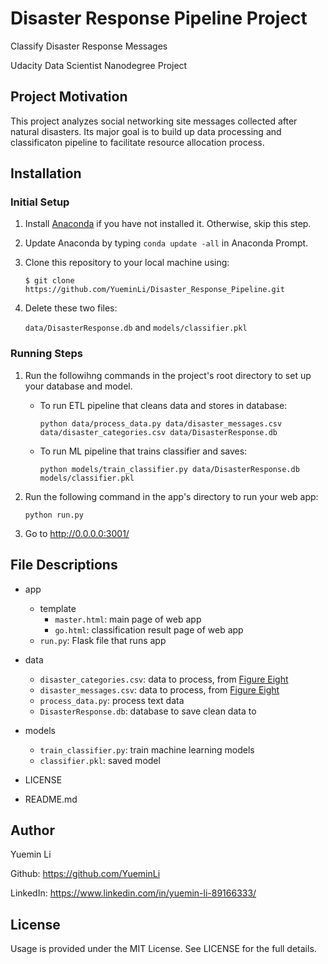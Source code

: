 # Disaster Response Pipeline Project
Classify Disaster Response Messages

Udacity Data Scientist Nanodegree Project
## Project Motivation
This project analyzes social networking site messages collected after natural disasters. Its major goal is to build up data processing and classificaton pipeline to facilitate resource allocation process. 

## Installation
### Initial Setup
1. Install [Anaconda](https://www.anaconda.com) if you have not installed it. Otherwise, skip this step.
2. Update Anaconda by typing `conda update -all` in Anaconda Prompt.
3. Clone this repository to your local machine using: 
   
   `$ git clone https://github.com/YueminLi/Disaster_Response_Pipeline.git`
4. Delete these two files: 

   `data/DisasterResponse.db` and `models/classifier.pkl`
### Running Steps
1. Run the followihng commands in the project's root directory to set up your database and model.
   - To run ETL pipeline that cleans data and stores in database:
      
      `python data/process_data.py data/disaster_messages.csv data/disaster_categories.csv data/DisasterResponse.db`
   - To run ML pipeline that trains classifier and saves:
      
      `python models/train_classifier.py data/DisasterResponse.db models/classifier.pkl`
2. Run the following command in the app's directory to run your web app:

    `python run.py`
3. Go to http://0.0.0.0:3001/

## File Descriptions
- app
   - template
      - `master.html`: main page of web app
      - `go.html`: classification result page of web app
   - `run.py`: Flask file that runs app

- data
   - `disaster_categories.csv`: data to process, from [Figure Eight](https://www.figure-eight.com) 
   - `disaster_messages.csv`: data to process, from [Figure Eight](https://www.figure-eight.com)
   - `process_data.py`: process text data
   - `DisasterResponse.db`: database to save clean data to

- models
   - `train_classifier.py`: train machine learning models
   - `classifier.pkl`: saved model 

- LICENSE

- README.md

## Author
Yuemin Li 

Github: https://github.com/YueminLi

LinkedIn: https://www.linkedin.com/in/yuemin-li-89166333/

## License
Usage is provided under the MIT License. See LICENSE for the full details.
